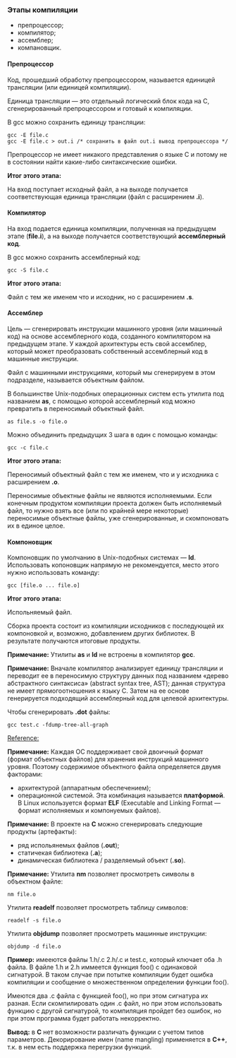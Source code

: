 ### Этапы компиляции

- препроцессор;
- компилятор;
- ассемблер;
- компановщик.

#### Препроцессор

Код, прошедший обработку препроцессором, называется единицей трансляции (или единицей
компиляции). 

Единица трансляции — это отдельный логический блок кода на C, сгенерированный препроцессором и готовый к компиляции.

В gcc можно сохранить единицу трансляции:

```
gcc -E file.c
gcc -E file.c > out.i /* сохранить в файл out.i вывод препроцессора */
```
Препроцессор не имеет никакого представления о языке C и потому не в состоянии найти какие-либо синтаксические ошибки.

**Итог этого этапа:**

На вход поступает исходный файл, а на выходе получается соответствующая единица трансляции (файл с расширением **.i**).

#### Компилятор

На вход подается единица компиляции, полученная на предыдущем этапе (**file.i**), а на выходе получается 
соответствующий **ассемблерный код**.

В gcc можно сохранить ассемблерный код:

```
gcc -S file.c
```

**Итог этого этапа:**

Файл с тем же именем что и исходник, но с расширением **.s**.

#### Ассемблер

Цель — сгенерировать инструкции машинного уровня (или машинный код) на основе ассемблерного кода, 
созданного компилятором на предыдущем этапе. У каждой архитектуры есть свой ассемблер, 
который может преобразовать собственный ассемблерный код в машинные инструкции.

Файл с машинными инструкциями, который мы сгенерируем в этом подразделе,
называется объектным файлом.

В большинстве Unix-подобных операционных систем есть утилита под названием **as**, 
с помощью которой ассемблерный код можно превратить в переносимый объектный файл.

```
as file.s -o file.o

```
Можно объединить предыдущих 3 шага в один с помощью команды:

```
gcc -c file.c
```
**Итог этого этапа:**

Переносимый объектный файл с тем же именем, что и у исходника с расширением **.o**.

Переносимые объектные файлы не являются исполняемыми. Если конечным продуктом компиляции проекта должен быть
исполняемый файл, то нужно взять все (или по крайней мере некоторые) переносимые объектные файлы, 
уже сгенерированные, и скомпоновать их в единое целое.

#### Компоновщик

Компоновщик по умолчанию в Unix-подобных системах — **ld**. 
Использовать копоновщик напрямую не рекомендуется, место этого нужно использовать команду:

```
gcc [file.o ... file.o]
```

**Итог этого этапа:**

Испольняемый файл.

Сборка проекта состоит из компиляции исходников с последующей их компоновкой и, возможно, 
добавлением других библиотек. В результате получаются итоговые продукты.

**Примечание:** 
Утилиты **as** и **ld** не встроены в компилятор **gcc**.

**Примечание:**
Вначале компилятор анализирует единицу трансляции и переводит ее в переносимую структуру данных под названием 
«дерево абстрактного синтаксиса» (abstract syntax tree, AST); данная структура не имеет прямогоотношения к языку C. 
Затем на ее основе генерируется подходящий ассемблерный код для целевой архитектуры.

Чтобы сгенерировать **.dot** файлы:
```
gcc test.c -fdump-tree-all-graph
```

[Reference:](http://icps.u-strasbg.fr/~pop/gcc-ast.html)

**Примечание:** 
Каждая ОС поддерживает свой двоичный формат (формат объектных файлов) для хранения инструкций машинного уровня. 
Поэтому содержимое объектного файла определяется двумя факторами:
- архитектурой (аппаратным обеспечением);
- операционной системой. 
Эта комбинация называется **платформой**.
В Linux используется формат **ELF** (Executable and Linking Format — формат исполняемых и компонуемых файлов).

**Примечание:**
В проекте на **С** можно сгенерировать следующие продукты (артефакты):

- ряд испольянемых файлов (**.out**);
- статичекая библиотека (**.a**);
- динамическая библиотека / разделяемый объект (**.so**).

**Примечание:**
Утилита **nm** позволяет просмотреть символы в объектном файле:
```
nm file.o
```

Утилита **readelf** позволяет просмотреть таблицу символов:
```
readelf -s file.o
```

Утилита **objdump** позволяет просмотреть машинные инструкции:
```
objdump -d file.o
```

**Пример:** имееются файлы 1.h/.c 2.h/.c и test.c, который ключает оба .h файла.
В файле 1.h и 2.h иммеется функция foo() с одинаковой сигнатурой. В таком случае
при потытке компиляции будет ошибка компиляции и сообщение о множественном 
определении функции foo().

Имеются два .c файла с функцией foo(), но при этом сигнатура их разная.
Если скомпилировать один .c файл, но при этом использовать функцию с другой
сигнатурой, то компиляция пройдет без ошибок, но при этом программа будет
работать некорректно.

**Вывод:** в **С** нет возможности различать функции с учетом типов параметров.
Декорирование имен (name mangling) применяется в **С++**, т.к. в нем есть поддержка 
перегрузки функций.

